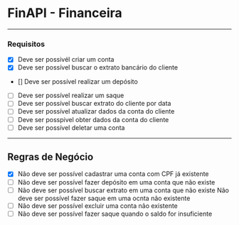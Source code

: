 # FinAPI - Financeira

---

### Requisitos

- [x] Deve ser possivél criar um conta
- [x] Deve ser possível buscar o extrato bancário do cliente
- [] Deve ser possível realizar um depósito
- [ ] Deve ser possível realizar um saque
- [ ] Deve ser possível buscar extrato do cliente por data
- [ ] Deve ser possível atualizar dados da conta do cliente
- [ ] Deve ser posspivel obter dados da conta do cliente
- [ ] Deve ser possível deletar uma conta

---

## Regras de Negócio

-[x] Não deve ser possível cadastrar uma conta com CPF já existente
-[ ] Não deve ser possível fazer depósito em uma conta que não existe
-[ ] Não deve ser possível buscar extrato em uma conta que não existe
  Não deve ser possível fazer saque em uma ocnta não existente
-[ ] Não deve ser possível excluir uma conta não existente
-[ ] Não deve ser possível fazer saque quando o saldo for insuficiente
